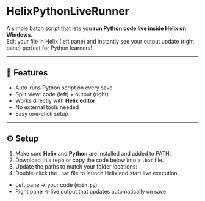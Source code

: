 # HelixPythonLiveRunner
A simple batch script that lets you **run Python code live inside Helix on Windows**.  
Edit your file in Helix (left pane) and instantly see your output update (right pane) perfect for Python learners!

---

## 🚀 Features
- Auto-runs Python script on every save  
- Split view: code (left) + output (right)  
- Works directly with **Helix editor**  
- No external tools needed  
- Easy one-click setup  

---

## ⚙️ Setup
1. Make sure **Helix** and **Python** are installed and added to PATH.  
2. Download this repo or copy the code below into a `.bat` file.  
3. Update the paths to match your folder locations:
4. Double-click the `.bat` file to launch Helix and start live execution.  
- Left pane → your code (`main.py`)  
- Right pane → live output that updates automatically on save  
